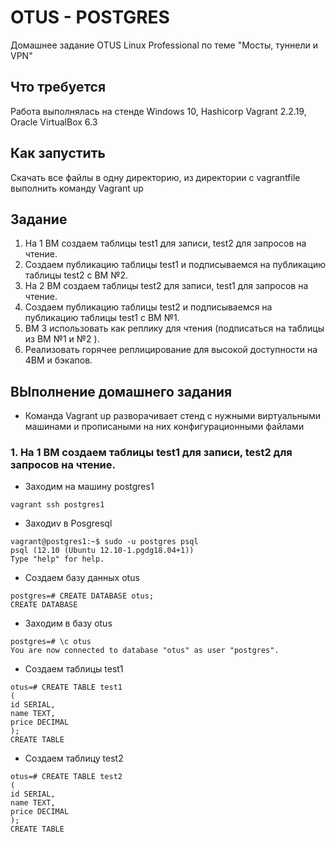 # OTUS - POSTGRES
Домашнее задание OTUS Linux Professional по теме "Мосты, туннели и VPN"

## Что требуется
Работа выполнялась на стенде Windows 10, Hashicorp Vagrant 2.2.19, Oracle VirtualBox 6.3

## Как запустить
Скачать все файлы в одну директорию, из директории с vagrantfile выполнить команду Vagrant up

## Задание
1. На 1 ВМ создаем таблицы test1 для записи, test2 для запросов на чтение.
2. Создаем публикацию таблицы test1 и подписываемся на публикацию таблицы test2 с ВМ №2.
3. На 2 ВМ создаем таблицы test2 для записи, test1 для запросов на чтение.
4. Создаем публикацию таблицы test2 и подписываемся на публикацию таблицы test1 с ВМ №1.
5. ВМ 3 использовать как реплику для чтения (подписаться на таблицы из ВМ №1 и №2 ).
6. Реализовать горячее реплицирование для высокой доступности на 4ВМ и бэкапов.

## ВЫполнение домашнего задания
* Команда Vagrant up разворачивает стенд с нужными виртуальными машинами и прописаными на них конфигурационными файлами
### 1. На 1 ВМ создаем таблицы test1 для записи, test2 для запросов на чтение.
* Заходим на машину postgres1
```
vagrant ssh postgres1
```
* Заходиv в Posgresql
```
vagrant@postgres1:~$ sudo -u postgres psql
psql (12.10 (Ubuntu 12.10-1.pgdg18.04+1))
Type "help" for help.
```
* Создаем базу данных otus
```
postgres=# CREATE DATABASE otus;
CREATE DATABASE
```
* Заходим в базу otus
```
postgres=# \c otus
You are now connected to database "otus" as user "postgres".
```
* Создаем таблицы test1
```
otus=# CREATE TABLE test1
(
id SERIAL,
name TEXT,
price DECIMAL
);
CREATE TABLE
```
* Создаем таблицу test2
```
otus=# CREATE TABLE test2
(
id SERIAL,
name TEXT,
price DECIMAL
);
CREATE TABLE
```


